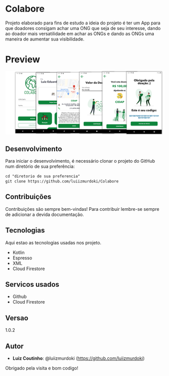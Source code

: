 # Colabore
Projeto elaborado para fins de estudo a ideia do projeto é ter um App para que doadores consigam achar uma ONG que seja de seu interesse,
dando ao doador mais versatilidade em achar as ONGs e dando as ONGs uma maneira de aumentar sua visibilidade.

# Preview
![Fluxo Principal](https://github.com/luiizmurdoki/Colabore/blob/develop/app/src/picturesforbanner/banner.png)

## Desenvolvimento

Para iniciar o desenvolvimento, é necessário clonar o projeto do GitHub num diretório de sua preferência:

```shell
cd "diretorio de sua preferencia"
git clone https://github.com/luiizmurdoki/Colabore
```

## Contribuições

Contribuições são sempre bem-vindas! Para contribuir lembre-se sempre de adicionar a devida documentação.
 
## Tecnologias

Aqui estao as tecnologias usadas nos projeto.

* Kotlin
* Espresso
* XML
* Cloud Firestore
 
 
## Servicos usados
 
* Github
* Cloud Firestore
 
## Versao

1.0.2
 
 
## Autor
 
* **Luiz Coutinho**: @luiizmurdoki (https://github.com/luiizmurdoki)

Obrigado pela visita e bom codigo!
